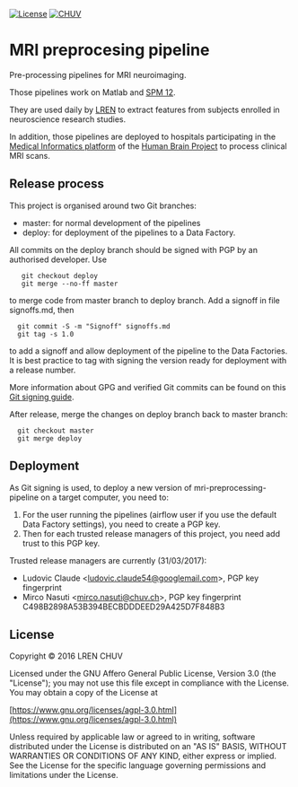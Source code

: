 
[![License](https://img.shields.io/badge/license-AGPL--3.0-blue.svg)](https://www.gnu.org/licenses/agpl-3.0.html) [![CHUV](https://img.shields.io/badge/CHUV-LREN-AF4C64.svg)](https://www.unil.ch/lren/en/home.html)

# MRI preprocesing pipeline

Pre-processing pipelines for MRI neuroimaging.

Those pipelines work on Matlab and [SPM 12](http://www.fil.ion.ucl.ac.uk/spm).

They are used daily by [LREN](https://www.unil.ch/lren/en/home.html) to extract features from subjects enrolled in neuroscience research studies.

In addition, those pipelines are deployed to hospitals participating in the [Medical Informatics platform](https://mip.humanbrainproject.eu) of the [Human Brain Project](https://humanbrainproject.eu) to process clinical MRI scans.

## Release process

This project is organised around two Git branches:

* master: for normal development of the pipelines
* deploy: for deployment of the pipelines to a Data Factory.

All commits on the deploy branch should be signed with PGP by an authorised developer.
Use

```
   git checkout deploy
   git merge --no-ff master
```

to merge code from master branch to deploy branch.
Add a signoff in file signoffs.md, then

```
  git commit -S -m "Signoff" signoffs.md
  git tag -s 1.0
```

to add a signoff and allow deployment of the pipeline to the Data Factories.
It is best practice to tag with signing the version ready for deployment with a release number.

More information about GPG and verified Git commits can be found on this [Git signing guide](https://developers.yubico.com/PGP/Git_signing.html).

After release, merge the changes on deploy branch back to master branch:

```
  git checkout master
  git merge deploy
```

## Deployment

As Git signing is used, to deploy a new version of mri-preprocessing-pipeline on a target computer,
you need to:

1. For the user running the pipelines (airflow user if you use the default Data Factory settings),
   you need to create a PGP key.
2. Then for each trusted release managers of this project, you need add trust to this PGP key.

Trusted release managers are currently (31/03/2017):

* Ludovic Claude \<ludovic.claude54@googlemail.com\>, PGP key fingerprint
* Mirco Nasuti \<mirco.nasuti@chuv.ch\>, PGP key fingerprint C498B2898A53B394BECBDDDEED29A425D7F848B3

## License

Copyright © 2016 LREN CHUV

Licensed under the GNU Affero General Public License, Version 3.0 (the "License");
you may not use this file except in compliance with the License.
You may obtain a copy of the License at

   [https://www.gnu.org/licenses/agpl-3.0.html](https://www.gnu.org/licenses/agpl-3.0.html)

Unless required by applicable law or agreed to in writing, software
distributed under the License is distributed on an "AS IS" BASIS,
WITHOUT WARRANTIES OR CONDITIONS OF ANY KIND, either express or implied.
See the License for the specific language governing permissions and
limitations under the License.
